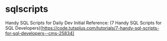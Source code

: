 # sqlscripts
Handy SQL Scripts for Daily Dev
Initial Reference: (7 Handy SQL Scripts for SQL Developers)[https://code.tutsplus.com/tutorials/7-handy-sql-scripts-for-sql-developers--cms-25834]
